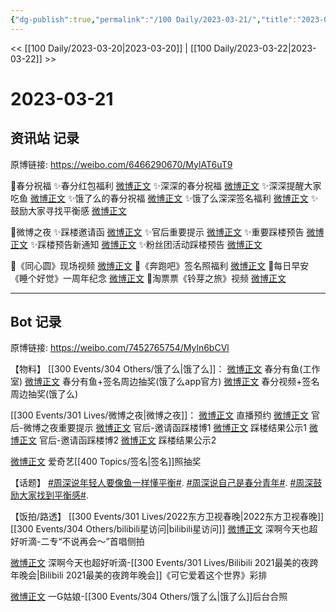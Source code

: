```yaml
---
{"dg-publish":true,"permalink":"/100 Daily/2023-03-21/","title":"2023-03-21","created":"2023-03-22T16:47:30.000+08:00","updated":"2023-04-11T14:46:31.000+08:00"}
---
```



<< [[100 Daily/2023-03-20\|2023-03-20]] | [[100 Daily/2023-03-22\|2023-03-22]] >>

# 2023-03-21

## 资讯站 记录

原博链接: https://weibo.com/6466290670/MylAT6uT9

🌟春分祝福
✨春分红包福利 [微博正文](https://weibo.com/6466290670/4881811617881231)
✨深深的春分祝福 [微博正文](https://weibo.com/6466290670/4881655670244425)
✨深深提醒大家吃鱼 [微博正文](https://weibo.com/6466290670/4881664314966562)
✨饿了么的春分祝福 [微博正文](https://weibo.com/6466290670/4881686774417060)
✨饿了么深深签名福利 [微博正文](https://weibo.com/6466290670/4881693981279093)
✨鼓励大家寻找平衡感 [微博正文](https://weibo.com/6466290670/4881763983688105)

🌟微博之夜
✨踩楼邀请函 [微博正文](https://weibo.com/6466290670/4881738109028399)
✨官后重要提示 [微博正文](https://weibo.com/6466290670/4881812721768288)
✨重要踩楼预告 [微博正文](https://weibo.com/6466290670/4881743020299825)
✨踩楼预告新通知 [微博正文](https://weibo.com/6466290670/4881764440346394)
✨粉丝团活动踩楼预告 [微博正文](https://weibo.com/6466290670/4881822925984233)

🌟《同心圆》现场视频 [微博正文](https://weibo.com/6466290670/4881681981115817)
🌟《奔跑吧》签名照福利 [微博正文](https://weibo.com/6466290670/4881740815139365)
🌟每日早安
《睡个好觉》一周年纪念 [微博正文](https://weibo.com/6466290670/4881624360288808)
🌟淘票票《铃芽之旅》视频 [微博正文](https://weibo.com/6466290670/4881741750209316)

---
## Bot 记录

原博链接: https://weibo.com/7452765754/Myln6bCVl

【物料】
[[300 Events/304 Others/饿了么\|饿了么]]：
[微博正文](https://weibo.com/7478855230/4881653745584337) 春分有鱼(工作室)
[微博正文](https://weibo.com/5117812753/4881692656143879) 春分有鱼+签名周边抽奖(饿了么app官方)
[微博正文](https://weibo.com/1282440983/4881683893457326) 春分视频+签名周边抽奖(饿了么)

[[300 Events/301 Lives/微博之夜\|微博之夜]]：
[微博正文](https://weibo.com/1677969704/4881783822749579) 直播预约
[微博正文](https://weibo.com/5248300719/4881793071452548) 官后-微博之夜重要提示
[微博正文](https://weibo.com/5248300719/4881744295103145) 官后-邀请函踩楼博1
[微博正文](https://weibo.com/5248300719/4881779587285920) 踩楼结果公示1
[微博正文](https://weibo.com/5248300719/4881827711685203) 官后-邀请函踩楼博2
[微博正文](https://weibo.com/5248300719/4881853309262831) 踩楼结果公示2

[微博正文](https://weibo.com/1731986465/4881726859644110) 爱奇艺[[400 Topics/签名\|签名]]照抽奖

【话题】
[#周深说年轻人要像鱼一样懂平衡#](https://s.weibo.com/weibo?q=%23%E5%91%A8%E6%B7%B1%E8%AF%B4%E5%B9%B4%E8%BD%BB%E4%BA%BA%E8%A6%81%E5%83%8F%E9%B1%BC%E4%B8%80%E6%A0%B7%E6%87%82%E5%B9%B3%E8%A1%A1%23).
[#周深说自己是春分青年#](https://s.weibo.com/weibo?q=%23%E5%91%A8%E6%B7%B1%E8%AF%B4%E8%87%AA%E5%B7%B1%E6%98%AF%E6%98%A5%E5%88%86%E9%9D%92%E5%B9%B4%23).
[#周深鼓励大家找到平衡感#](https://s.weibo.com/weibo?q=%23%E5%91%A8%E6%B7%B1%E9%BC%93%E5%8A%B1%E5%A4%A7%E5%AE%B6%E6%89%BE%E5%88%B0%E5%B9%B3%E8%A1%A1%E6%84%9F%23).

【饭拍/路透】
[[300 Events/301 Lives/2022东方卫视春晚\|2022东方卫视春晚]][[300 Events/304 Others/bilibili星访问\|bilibili星访问]]
[微博正文](https://weibo.com/3123996041/4881714835621819) 深啊今天也超好听滴-二专“不说再会～”首唱侧拍

[微博正文](https://weibo.com/3123996041/4881690009276006) 深啊今天也超好听滴-[[300 Events/301 Lives/Bilibili 2021最美的夜跨年晚会\|Bilibili 2021最美的夜跨年晚会]]《可它爱着这个世界》彩排

[微博正文](https://weibo.com/3815829831/4881682635168346) 一G姑娘-[[300 Events/304 Others/饿了么\|饿了么]]后台合照
